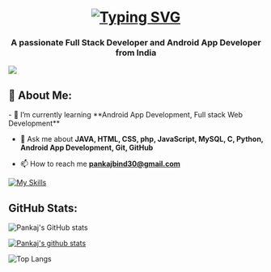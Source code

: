 <h1 align="center"><a href="https://github.com/Pankaj-Bind"><img src="https://readme-typing-svg.demolab.com?font=Fira+Code&size=30&duration=3000&pause=1000&color=808080&center=true&width=480&lines=Hi%2C+I'm+Pankaj+Kumar+Bind" alt="Typing SVG" /></a> </h1>
<h3 align="center">A passionate Full Stack Developer and Android App Developer from India</h3>

[![](https://visitcount.itsvg.in/api?id=Pankaj-Bind&icon=0&color=0)](https://visitcount.itsvg.in)

<h2 align="left">💫 About Me:</h2>
- 🌱 I’m currently learning **Android App Development, Full stack Web Development**

- 💬 Ask me about **JAVA, HTML, CSS, php, JavaScript, MySQL, C, Python, Android App Development, Git, GitHub**

- 📫 How to reach me **pankajbind30@gmail.com**

[![My Skills](https://skillicons.dev/icons?i=androidstudio,java,eclipse,idea,firebase,spring,maven,angular,django,git,github,githubactions,hibernate,html,instagram,js,kotlin,linkedin,linux,mongodb,mysql,nextjs,nodejs,php,py,react,twitter,vscode&perline=10)](https://skillicons.dev)

<h2 align="left">GitHub Stats:</h2>

![Pankaj's GitHub stats](https://github-readme-stats.vercel.app/api?username=Pankaj-Bind&show_icons=true&theme=transparent&hide_border=true)

<a href="https://github.com/Pankaj-Bind/github-readme-stats"><img align="center" src="https://github-readme-streak-stats.herokuapp.com/?user=Pankaj-Bind&show_icons=true&include_all_commits=true&theme=transparent&hide_border=true" alt="Pankaj's github stats" /></a> 

![Top Langs](https://github-readme-stats-dosx001.vercel.app/api/top-langs/?username=Pankaj-Bind&langs_count=10&layout=compact&show_icons=true&include_all_commits=true&theme=transparent&hide_border=true) 

